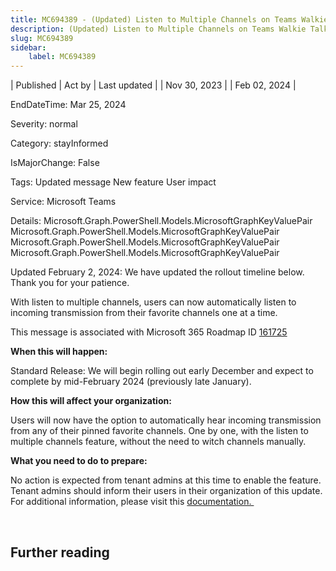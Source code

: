 ```yaml
---
title: MC694389 - (Updated) Listen to Multiple Channels on Teams Walkie Talkie
description: (Updated) Listen to Multiple Channels on Teams Walkie Talkie
slug: MC694389
sidebar:
    label: MC694389
---
```



| Published | Act by | Last updated |
| Nov 30, 2023 |  | Feb 02, 2024 |

EndDateTime: Mar 25, 2024

Severity: normal

Category: stayInformed

IsMajorChange: False

Tags: Updated message New feature User impact

Service: Microsoft Teams

Details: Microsoft.Graph.PowerShell.Models.MicrosoftGraphKeyValuePair Microsoft.Graph.PowerShell.Models.MicrosoftGraphKeyValuePair Microsoft.Graph.PowerShell.Models.MicrosoftGraphKeyValuePair Microsoft.Graph.PowerShell.Models.MicrosoftGraphKeyValuePair

<p style="">Updated February 2, 2024: We have updated the rollout timeline below. Thank you for your patience.</p><p style="">With listen to multiple channels, users can now automatically listen to incoming transmission from their favorite channels one at a time.&nbsp;</p>
<p>This message is associated with Microsoft 365 Roadmap ID <a href="https://www.microsoft.com/microsoft-365/roadmap?filters=&amp;searchterms=161725" target="_blank">161725</a></p>
<p><b>When this will happen:</b></p><p>Standard Release: We will begin rolling out early December and expect to complete by mid-February 2024 (previously late January).</p>

<p><b>How this will affect your organization:</b><br></p>

<p>Users will now have the option to automatically hear incoming transmission from any of their pinned favorite channels. One by one, with the listen to multiple channels feature, without the need to witch channels manually.&nbsp;&nbsp;</p>
<p><b>What you need to do to prepare:</b></p>
<p>No action is expected from tenant admins at this time to enable the feature. Tenant admins should inform their users in their organization of this update. For additional information, please visit this <a href="https://support.microsoft.com/office/get-started-with-teams-walkie-talkie-25bdc3d5-bbb2-41b7-89bf-650fae0c8e0c" target="_blank">documentation.&nbsp;</a></p>

<p><br></p>

## Further reading
